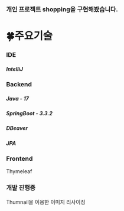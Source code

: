 ### 개인 프로젝트 shopping을 구현해봤습니다. 
<h1>🍀주요기술</h1>

### IDE
  <h5>IntelliJ</h5>
  
### Backend
  <h5>Java - 17</h5>
  <h5>SpringBoot - 3.3.2</h5>
  <h5>DBeaver</h5>
  <h5>JPA</h5>

### Frontend
  Thymeleaf
  
### 개발 진행중
Thumnail을 이용한 이미지 리사이징
